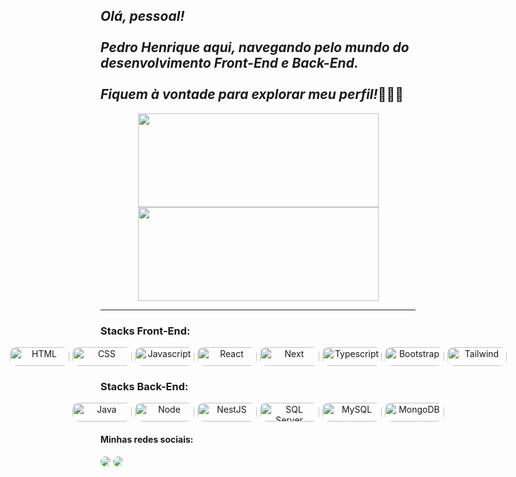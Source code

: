 ## <em>Olá, pessoal!<br><br> Pedro Henrique aqui, navegando pelo mundo do desenvolvimento Front-End e Back-End.<br><br> Fiquem à vontade para explorar meu perfil!</em>👨🏻‍💻

   <div align="center" style="display:block">
    <img height="150px" width="385px" src="https://github-readme-stats-sigma-five.vercel.app/api?username=pedrohrocha18&show_icons=true&theme=dracula&include_all_commits=true&count_private=true"/>
    <img height="150px" width="385px" src="https://github-readme-stats-sigma-five.vercel.app/api/top-langs/?username=pedrohrocha18&layout=compact&langs_count=7&theme=dracula"/>
    <hr>
  </div>
  <h3>Stacks Front-End:</h3>
  <div style="display: flex; justify-content: center; align-items: center;text-align:center; gap: 5px"><br>
    <img style="border-radius: 10px" alt="HTML" height="30" width="95" src="https://img.shields.io/badge/HTML5-E34F26?style=for-the-badge&logo=html5&logoColor=white">
   <img style="border-radius: 10px" alt="CSS" height="30" width="95" src="https://img.shields.io/badge/CSS3-1572B6?style=for-the-badge&logo=css3&logoColor=white">
    <img style="border-radius: 10px" alt="Javascript" height="30" width="95" src="https://img.shields.io/badge/JavaScript-F7DF1E?style=for-the-badge&logo=javascript&logoColor=black">
    <img style="border-radius: 10px" alt="React" height="30" width="95" src="https://img.shields.io/badge/React-20232A?style=for-the-badge&logo=react&logoColor=61DAFB">
        <img style="border-radius: 10px" alt="Next" height="30" width="95" src="https://img.shields.io/badge/Next-black?style=for-the-badge&logo=next.js&logoColor=white">
    <img style="border-radius: 10px" alt="Typescript" height="30" width="95" src="https://img.shields.io/badge/TypeScript-007ACC?style=for-the-badge&logo=typescript&logoColor=white">
    <img style="border-radius: 10px" alt="Bootstrap" height="30" width="95" src="https://img.shields.io/badge/Bootstrap-563D7C?style=for-the-badge&logo=bootstrap&logoColor=white">
    <img style="border-radius: 10px" alt="Tailwind" height="30" width="95" src="https://img.shields.io/badge/Tailwind_CSS-38B2AC?style=for-the-badge&logo=tailwind-css&logoColor=white">
  <hr>
  </div>
  <h3>Stacks Back-End:</h3>
  <div style="display: flex; justify-content: center; align-items: center; text-align:center; gap: 5px"><br>
    <img style="border-radius: 10px" alt="Java" height="30" width="95" src="  https://img.shields.io/badge/Java-ED8B00?style=for-the-badge&logo=openjdk&logoColor=white">
    <img style="border-radius: 10px" alt="Node" height="30" width="95" src="https://img.shields.io/badge/Node.js-43853D?style=for-the-badge&logo=node.js&logoColor=white">
    <img style="border-radius: 10px" alt="NestJS" height="30" width="95" src="https://img.shields.io/badge/nestjs-%23E0234E.svg?style=for-the-badge&logo=nestjs&logoColor=white">
    <img style="border-radius: 10px" alt="SQL Server" height="30" width="95" src="https://img.shields.io/badge/Microsoft%20SQL%20Server-CC2927?style=for-the-badge&logo=microsoft%20sql%20server&logoColor=white">
    <img style="border-radius: 10px" alt="MySQL" height="30" width="95" src="https://img.shields.io/badge/MySQL-00000F?style=for-the-badge&logo=mysql&logoColor=white">
    <img style="border-radius: 10px" alt="MongoDB" height="30" width="95" src="https://img.shields.io/badge/MongoDB-4EA94B?style=for-the-badge&logo=mongodb&logoColor=white">
     <hr>
  </div>
  <h4> Minhas redes sociais:</h4>  
  <div> 
  <a href=https://www.instagram.com/pedrorochaducks target="_blank"><img style="border-radius: 10px" src="https://img.shields.io/badge/-Instagram-%23E4405F?style=for-the-badge&logo=instagram&logoColor=white" target="_blank"></a>
  <a href="https://www.linkedin.com/in/pedrohrocha16" target="_blank"><img style="border-radius: 10px" src="https://img.shields.io/badge/-LinkedIn-%230077B5?style=for-the-badge&logo=linkedin&logoColor=white" target="_blank"></a>

</div>

